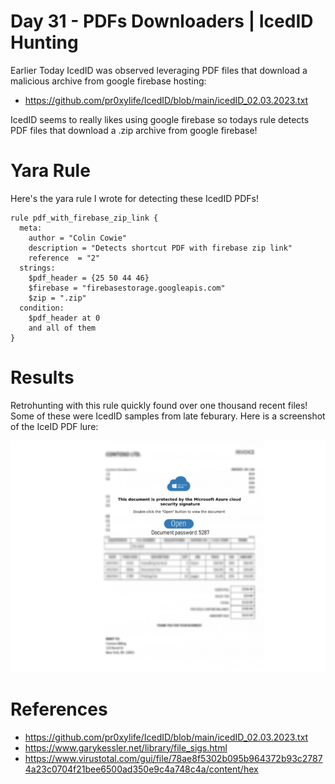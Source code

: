 # Day 31 - PDFs Downloaders | IcedID Hunting

Earlier Today IcedID was observed leveraging PDF files that download a malicious archive from google firebase hosting:
- https://github.com/pr0xylife/IcedID/blob/main/icedID_02.03.2023.txt

IcedID seems to really likes using google firebase so todays rule detects PDF files that download a .zip archive from google firebase! 

# Yara Rule
Here's the yara rule I wrote for detecting these IcedID PDFs!

```
rule pdf_with_firebase_zip_link {
  meta:
    author = "Colin Cowie"
    description = "Detects shortcut PDF with firebase zip link"
    reference  = "2"
  strings:
    $pdf_header = {25 50 44 46}
  	$firebase = "firebasestorage.googleapis.com"
    $zip = ".zip"
  condition:
    $pdf_header at 0
    and all of them
}

```
# Results

Retrohunting with this rule quickly found over one thousand recent files! Some of these were IcedID samples from late feburary. Here is a screenshot of the IceID PDF lure:

![Screenshot of a fake PDF with a "open" button that downloads malware](pdf_malware.PNG)

# References
- https://github.com/pr0xylife/IcedID/blob/main/icedID_02.03.2023.txt
- https://www.garykessler.net/library/file_sigs.html
- https://www.virustotal.com/gui/file/78ae8f5302b095b964372b93c27874a23c0704f21bee6500ad350e9c4a748c4a/content/hex

